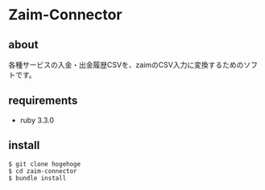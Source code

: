 # Zaim-Connector
## about
各種サービスの入金・出金履歴CSVを、zaimのCSV入力に変換するためのソフトです。

## requirements
- ruby 3.3.0
## install
```
$ git clone hogehoge
$ cd zaim-connector
$ bundle install
```
